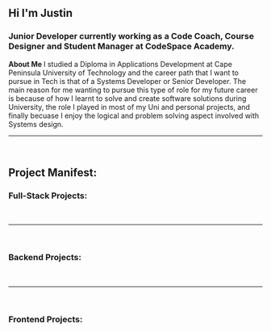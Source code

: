 ## Hi I'm Justin 

### Junior Developer currently working as a Code Coach, Course Designer and Student Manager at CodeSpace Academy.

<b> About Me </b>
I studied a Diploma in Applications Development at Cape Peninsula University of Technology and the career path that I want to pursue in Tech is that of a Systems Developer or Senior Developer.
The main reason for me wanting to pursue this type of role for my future career is because of how I learnt to solve and create software solutions during University, the role I played in most of my Uni and personal projects, and finally becuase I enjoy the logical and problem solving aspect involved with Systems design.

<hr>
<br>

## Project Manifest:

### Full-Stack Projects:



<br>
<hr>
<br>

### Backend Projects:



<br>
<hr>
<br>

### Frontend Projects:





<!--
**JustinScottJenecke/justinscottjenecke** is a ✨ _special_ ✨ repository because its `README.md` (this file) appears on your GitHub profile.

Here are some ideas to get you started:

- 🔭 I’m currently working on ...
- 🌱 I’m currently learning ...
- 👯 I’m looking to collaborate on ...
- 🤔 I’m looking for help with ...
- 💬 Ask me about ...
- 📫 How to reach me: ...
- 😄 Pronouns: ...
- ⚡ Fun fact: ...
-->
